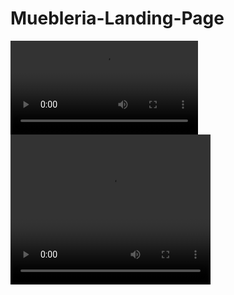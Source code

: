 # Muebleria-Landing-Page
![Video](https://github.com/macknilan/Muebleria-Landing-Page/blob/master/video_page.m4v)
<video width="320" height="240" controls>
  <source src="https://github.com/macknilan/Muebleria-Landing-Page/blob/master/video_page.m4v" type="video/mp4">
</video>

